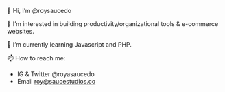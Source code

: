 👋 Hi, I’m @roysaucedo
 
👀 I’m interested in building productivity/organizational tools & e-commerce websites.
 
🌱 I’m currently learning Javascript and PHP.

📫 How to reach me: 
- IG & Twitter @royasaucedo
- Email roy@saucestudios.co
